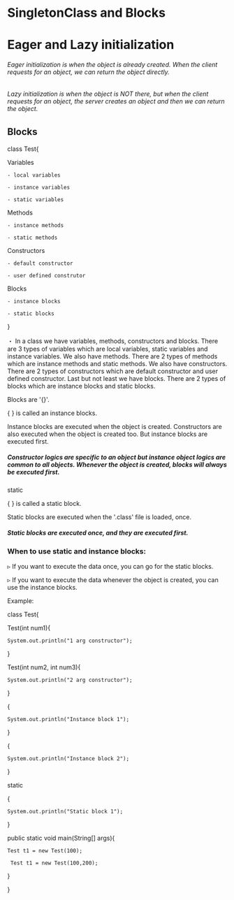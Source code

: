 # SingletonClass and Blocks

# Eager and Lazy initialization

###### Eager initialization is when the object is already created. When the client requests for an object, we can return the object directly.

###### Lazy initialization is when the object is NOT there, but when the client requests for an object, the server creates an object and then we can return the object.


## Blocks

class Test{

  Variables
  
    - local variables
    
    - instance variables
    
    - static variables
    

  Methods
  
    - instance methods
    
    - static methods
    

  Constructors
  
    - default constructor
    
    - user defined construtor
    

  Blocks
  
    - instance blocks
    
    - static blocks
    
}

・ In a class we have variables, methods, constructors and blocks. There are 3 types of variables which are local variables, static variables and instance variables. We also have methods. There are 2 types of methods which are instance methods and static methods. We also have constructors. There are 2 types of constructors which are default constructor and user defined constructor. Last but not least we have blocks. There are 2 types of blocks which are instance blocks and static blocks.


Blocks are '{}'.

{
}   is called an instance blocks.

Instance blocks are executed when the object is created. Constructors are also executed when the object is created too. But instance blocks are executed first.


##### Constructor logics are specific to an object but instance object logics are common to all objects. Whenever the object is created, blocks will always be executed first.

static 

{
} is called a static block.

Static blocks are executed when the '.class' file is loaded, once.

##### Static blocks are executed once, and they are executed first.


### When to use static and instance blocks:

▹ If you want to execute the data once, you can go for the static blocks.

▹ If you want to execute the data whenever the object is created, you can use the instance blocks.


Example: 

class Test{

  Test(int num1){

    System.out.println("1 arg constructor");
  }

  Test(int num2, int num3){

    System.out.println("2 arg constructor");
  }

  {

    System.out.println("Instance block 1");
  }

  {

    System.out.println("Instance block 2");
  }

  static

  {

    System.out.println("Static block 1");
  }

  public static void main(String[] args){

    Test t1 = new Test(100);

     Test t1 = new Test(100,200);
  }
  
}
